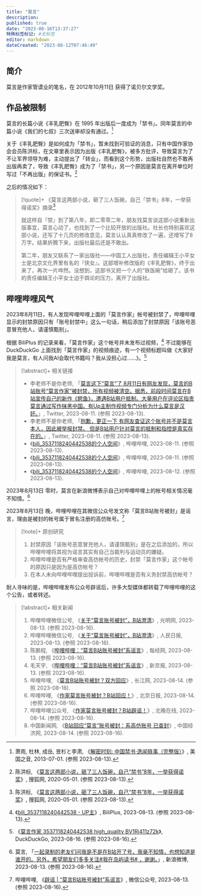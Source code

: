 ```yaml
---
title: "莫言"
description:
published: true
date: "2023-08-16T13:37:27"
特殊标签标记: #无标签
editor: markdown
dateCreated: "2023-08-12T07:46:49"
---
```


## 简介

莫言是作家管谟业的笔名，在 2012年10月11日 获得了诺贝尔文学奖。

## 作品被限制

莫言的长篇小说《丰乳肥臀》在 1995 年出版后一度成为「禁书」。同年莫言的中篇小说《我们的七叔》三次送审却没有通过。[^92312]

[^92312]: 萧雨, 杜林, 成岳, 昱杉と李肃, 《[解密时刻: 中国禁书·逸闻轶事（完整版）](https://web.archive.org/web/20210922093253/https://www.voachinese.com/a/histories-mysteries-banned-books-full-version/1692312.html)》, 美国之音, 2013-07-01. (参照 2023-08-13).

关于《丰乳肥臀》是如何成为「禁书」，暂未找到可验证的消息，只有中国作家协会会员陈洪标，在文章里表示因为出版《丰乳肥臀》，被多方批评，导致莫言为了不让军界领导为难，主动提出了「转业」，而看到这个形势，出版社自然也不敢再出版再卖了，导致《丰乳肥臀》成为了「禁书」，另一个原因是莫言在离开单位时写过「不再出版」的保证书。[^19105]

[^19105]: 陈洪标, 《[莫言这两部小说，砸了三人饭碗，自己“禁书”8年，一举获得诺奖](https://web.archive.org/web/20230813050335/https://www.sohu.com/a/392538939_819105)》, 搜狐网, 2020-05-01. (参照 2023-08-13).

之后的情况如下：

> [!quote]+ 《莫言这两部小说，砸了三人饭碗，自己「禁书」8年，一举获得诺奖》摘录[^19105]
>
> 就这样自『禁』到了第八年，即二零零二年，朋友找莫言谈这部小说重新出版事宜，莫言心动了，也找到了一个比较开放的出版社。社长也特别喜欢这部小说，还写了十几页的修改意见，莫言认认真真修改了一遍，还增写了8万字。结果折腾下来，出版社最后还是不敢出。
>
> 第二年，朋友又联系了一家出版社——中国工人出版社，责任编辑王小平女士是北京文化界里有名的『侠女』。这部增补修改版的《丰乳肥臀》，终于出来了，再次一片哗然。没想到，这部书又把一个人的“铁饭碗”给砸了。该书的责任编辑王小平女士迫于舆论的压力，离开了出版社。

## 哔哩哔哩风气

2023年8月11日，有人发现哔哩哔哩上面的「莫言作家」帐号被封禁了，哔哩哔哩显示的封禁原因只有「账号封禁中」这么一句话，稍后添加了封禁原因「该账号恶意冒充他人，请谨慎甄别」。

根据 BiliPlus 的记录来看，「莫言作家」这个帐号并未发布过视频，[^bp] 不过能够在 DuckDuckGo 上面找到「莫言作家」的视频痕迹，有一个视频标题叫做《大家好我是莫言，有人问我AI会取代书籍吗？我从没担心过……》。[^TfU9y]

[^bp]: 《[bili_3537118240442538 - UP主](https://web.archive.org/web/20230813080638/https://www.biliplus.com/space/3537118240442538/)》, BiliPlus, 2023-08-13. (参照 2023-08-13).

[^TfU9y]: 《[莫言作家 3537118240442538 high_quality BV1Rj411z72k](https://archive.is/TfU9y "https://duckduckgo.com/?q=莫言作家+3537118240442538+high_quality+BV1Rj411z72k&ia=web")》, DuckDuckGo, 2023-08-16. (参照 2023-08-16).

> [!abstract]+ 相关链接
>
> +   李老师不是你老师, 「[莫言这下“莫言”了 8月11日有网友发现，莫言的B站账号“莫言作家”被封禁，所有视频被清空。据悉，前段时间莫言在B站宣传自己的新作《鳄鱼》，遭遇B站用户抵制。大量用户在评论区指责莫言通过写作抹黑中国。有Up主制作视频专门分析为什么莫言是汉奸。](https://web.archive.org/web/20230811113657/https://twitter.com/whyyoutouzhele/status/1689916526101463040)」, Twitter, 2023-08-11. (参照 2023-08-13).
> +   李老师不是你老师, 「[抱歉，更正一下 有网友查证这个账号并不是莫言本人，因此被举报封禁。 但是B站用户针对莫言的抵制和指控是真实存在的。](https://web.archive.org/web/20230812092142/https://twitter.com/whyyoutouzhele/status/1689976619908190208)」, Twitter, 2023-08-11. (参照 2023-08-13).
> +   《[bili_3537118240442538的个人空间](https://archive.is/Kx7Hb)》, 哔哩哔哩, 2023-08-11. (参照 2023-08-13).
> +   《[bili_3537118240442538的个人空间](https://archive.is/UxwV8 "https://space.bilibili.com/3537118240442538/")》, 哔哩哔哩, 2023-08-11. (参照 2023-08-13).
> +   《[bili_3537118240442538的个人空间](https://archive.is/Cz1Gj)》, 哔哩哔哩, 2023-08-12. (参照 2023-08-13).

2023年8月13日 零时，莫言在新浪微博表示自己对哔哩哔哩上的帐号相关情况毫不知情。[^lA4mz]

[^lA4mz]: 莫言, 「[一起录制的老友们问我是不是在B站开了号，我毫不知情，也想知道是谁开的。另外，希望朋友们多多关注#我在岛屿读书# ，谢谢。](https://archive.is/lA4mz "https://weibo.com/1672272373/Neipid3d4")」, 新浪微博, 2023-08-13. (参照 2023-08-16).

2023年8月13日 晚，哔哩哔哩在其微信公众号发文称「莫言B站账号被封」是谣言，理由是被封的帐号属于冒名注册的高仿账号。[^Ve7EO]

[^Ve7EO]: 哔哩哔哩, 《[辟谣 | “莫言B站账号被封”系谣言](https://archive.is/Ve7EO "https://web.archive.org/web/20230814173024/https://mp.weixin.qq.com/s/el-Jz9bzvyGNweia_TIuKg")》, 微信公众号, 2023-08-13. (参照 2023-08-16).

> [!note]+ 原创研究
>
> 1.  封禁原因「该账号恶意冒充他人，请谨慎甄别」是在之后添加的，所以哔哩哔哩将其视为谣言其实有自己当裁判与运动员的嫌疑。
> 2.  哔哩哔哩是否有严格审查高仿帐号的历史，封禁「莫言作家」这个帐号的原因只是因为是高仿帐号？
> 3.  在本人未向哔哩哔哩提出投诉前，哔哩哔哩是否有义务封禁高仿帐号？

耐人寻味的是，哔哩哔哩发布公众号辟谣后，许多大型媒体都转载了哔哩哔哩的这个公告，或者转述。

> [!abstract]+ 相关新闻
>
> 1.  哔哩哔哩微信公号, 《[关于“莫言账号被封”，B站澄清](https://web.archive.org/web/20230816013356/https://m.gmw.cn/2023-08/13/content_1303479316.htm)》, 光明网, 2023-08-13. (参照 2023-08-16).
> 2.  哔哩哔哩微信公号, 《[关于“莫言账号被封”，B站澄清](https://web.archive.org/web/20230816032444/https://wap.peopleapp.com/article/7171428/7017420)》, 人民日报, 2023-08-13. (参照 2023-08-16).
> 3.  陈鹏程, 《[哔哩哔哩：“莫言B站账号被封”系谣言](https://web.archive.org/web/20230813102527/https://www.nbd.com.cn/articles/2023-08-13/2957918.html)》, 每经网, 2023-08-13. (参照 2023-08-16).
> 4.  毛天宇, 《[哔哩哔哩：“莫言B站账号被封”系谣言](https://web.archive.org/web/20230814200405/https://www.bjnews.com.cn/detail/1691923376129387.html)》, 新京报, 2023-08-13. (参照 2023-08-16).
> 5.  哔哩哔哩, 《[莫言B站账号被封？双方回应](https://web.archive.org/web/20230816013402/https://news.cjn.cn/bsy/yw/202308/t4653820.htm)》, 长江网, 2023-08-14. (参照 2023-08-16).
> 6.  哔哩哔哩, 《[作家莫言账号被封？B站回应！](https://web.archive.org/web/20230816012634/https://bj.bjd.com.cn/5b165687a010550e5ddc0e6a/contentShare/5e799028e4b0f99f4df7a04e/AP64d98c12e4b04df03a11dc7c.html)》, 北京日报, 2023-08-14. (参照 2023-08-16).
> 7.  哔哩哔哩公众号, 《[作家莫言账号被封？B站辟谣！](https://web.archive.org/web/20230816012721/https://m.takefoto.cn/news/2023/08/14/10529743.shtml)》, 北晚在线, 2023-08-14. (参照 2023-08-16).
> 8.  中国新闻网, 《[B站回应“莫言”账号被封：系高仿账号 已查封](https://web.archive.org/web/20230814211611/http://www.ce.cn/xwzx/gnsz/gdxw/202308/14/t20230814_38671446.shtml)》, 中国经济网, 2023-08-14. (参照 2023-08-16).

